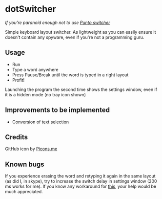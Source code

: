 dotSwitcher
===========
*If you're paranoid enough not to use [Punto switcher](http://punto.yandex.ru "closed source software")*

Simple keyboard layout switcher. As lightweight as you can easily ensure it doesn't contain any spyware, even if you're not a programming guru.

Usage
-----
* Run
* Type a word anywhere
* Press Pause/Break until the word is typed in a right layout
* Profit!

Launching the program the second time shows the settings window, even if it is a hidden mode (no tray icon shown)

Improvements to be implemented
------------------------------
* Conversion of text selection

Credits
-------
GitHub icon by [Picons.me](https://picons.me/)

Known bugs
----------
If you experience erasing the word and retyping it again in the same layout (as did I, in skype), try to increase the switch delay in settings window (200 ms works for me).
If you know any workaround for [this](http://stackoverflow.com/questions/27720728/cant-send-wm-inputlangchangerequest-to-some-controls), your help would be much appreciated.
